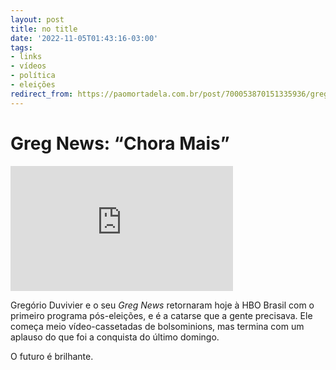 ```yaml
---
layout: post
title: no title
date: '2022-11-05T01:43:16-03:00'
tags:
- links
- vídeos
- política
- eleições
redirect_from: https://paomortadela.com.br/post/700053870151335936/greg-news-chora-mais
---
```

# Greg News: “Chora Mais”

<iframe width="356" height="200" id="youtube_iframe" src="https://www.youtube.com/embed/ntvJjeNEo_A?feature=oembed&amp;enablejsapi=1&amp;origin=https://safe.txmblr.com&amp;wmode=opaque" frameborder="0" allow="accelerometer; autoplay; clipboard-write; encrypted-media; gyroscope; picture-in-picture" allowfullscreen title="GREG NEWS | CHORA MAIS"></iframe>

Gregório Duvivier e o seu _Greg News_ retornaram hoje à HBO Brasil com o primeiro programa pós-eleições, e é a catarse que a gente precisava. Ele começa meio vídeo-cassetadas de bolsominions, mas termina com um aplauso do que foi a conquista do último domingo.

O futuro é brilhante.


